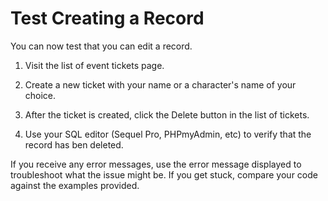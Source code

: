 # Test Creating a Record

You can now test that you can edit a record.

1. Visit the list of event tickets page.

2. Create a new ticket with your name or a character's name of your choice.

3. After the ticket is created, click the Delete button in the list of tickets.

4. Use your SQL editor (Sequel Pro, PHPmyAdmin, etc) to verify that the record has ben deleted.

If you receive any error messages, use the error message displayed to troubleshoot
what the issue might be. If you get stuck, compare your code against the examples
provided.